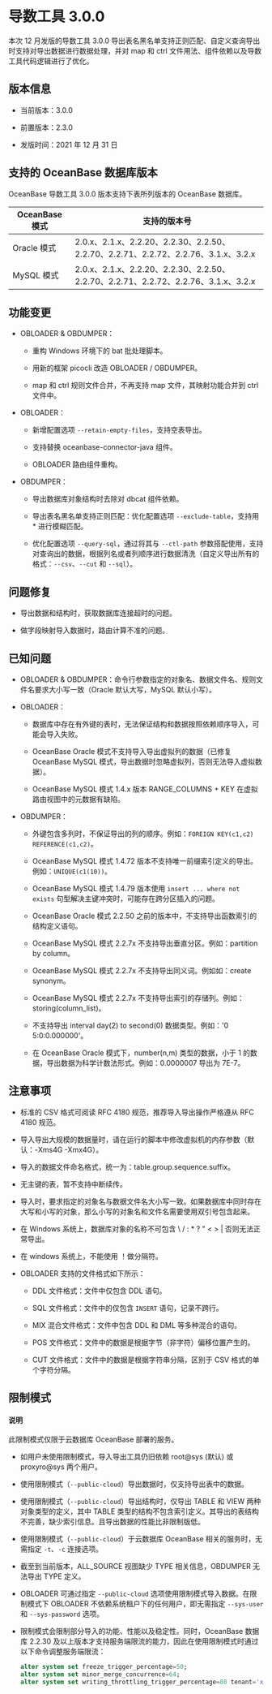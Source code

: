 # 导数工具 3.0.0


本次 12 月发版的导数工具 3.0.0 导出表名黑名单支持正则匹配、自定义查询导出时支持对导出数据进行数据处理，并对 map 和 ctrl 文件用法、组件依赖以及导数工具代码逻辑进行了优化。

版本信息 
-------------------------

* 当前版本：3.0.0

  

* 前置版本：2.3.0

  

* 发版时间：2021 年 12 月 31 日

  




支持的 OceanBase 数据库版本 
----------------------------------------

OceanBase 导数工具 3.0.0 版本支持下表所列版本的 OceanBase 数据库。


|         **OceanBase 模式**         |                                               **支持的版本号**                                                |
|-------------------------|--------------------------------------------------------------------------------------------------------|
| Oracle 模式 | 2.0.x、2.1.x、2.2.20、2.2.30、2.2.50、2.2.70、2.2.71、2.2.72、2.2.76、3.1.x、3.2.x                    |
| MySQL 模式  | 2.0.x、2.1.x、2.2.20、2.2.30、2.2.50、2.2.70、2.2.71、2.2.72、2.2.76、3.1.x、3.2.x |



功能变更 
-------------------------

* OBLOADER & OBDUMPER：

  * 重构 Windows 环境下的 bat 批处理脚本。

    
  
  * 用新的框架 picocli 改造 OBLOADER / OBDUMPER。

    
  
  * map 和 ctrl 规则文件合并，不再支持 map 文件，其映射功能合并到 ctrl 文件中。

    
  

  

* OBLOADER：

  * 新增配置选项 `--retain-empty-files`，支持空表导出。

    
  
  * 支持替换 oceanbase-connector-java 组件。

    
  
  * OBLOADER 路由组件重构。

    
  

  

* OBDUMPER：

  * 导出数据库对象结构时去除对 dbcat 组件依赖。

    
  
  * 导出表名黑名单支持正则匹配：优化配置选项 `--exclude-table`，支持用 \* 进行模糊匹配。

    
  
  * 优化配置选项 `--query-sql`，通过将其与 `--ctl-path` 参数搭配使用，支持对查询出的数据，根据列名或者列顺序进行数据清洗（自定义导出所有的格式：`--csv`、`--cut` 和 `--sql`）。

    
  

  




问题修复 
-------------------------

* 导出数据和结构时，获取数据库连接超时的问题。

  

* 做字段映射导入数据时，路由计算不准的问题。

  




已知问题 
-------------------------

* OBLOADER & OBDUMPER：命令行参数指定的对象名、数据文件名、规则文件名要求大小写一致（Oracle 默认大写，MySQL 默认小写）。

  

* OBLOADER：

  * 数据库中存在有外键的表时，无法保证结构和数据按照依赖顺序导入，可能会导入失败。

    
  
  * OceanBase Oracle 模式不支持导入导出虚拟列的数据（已修复 OceanBase MySQL 模式，导出数据时忽略虚拟列，否则无法导入虚拟数据）。

    
  
  * OceanBase MySQL 模式 1.4.x 版本 RANGE_COLUMNS + KEY 在虚拟路由视图中的元数据有缺陷。

    
  

  

* OBDUMPER：

  * 外键包含多列时，不保证导出的列的顺序。例如：`FOREIGN KEY(c1,c2) REFERENCE(c1,c2)`。

    
  
  * OceanBase MySQL 模式 1.4.72 版本不支持唯一前缀索引定义的导出。例如：`UNIQUE(c1(10))`。

    
  
  * OceanBase MySQL 模式 1.4.79 版本使用 `insert ... where not exists` 句型解决主键冲突时，可能存在跨分区插入的问题。

    
  
  * OceanBase Oracle 模式 2.2.50 之前的版本中，不支持导出函数索引的结构定义语句。

    
  
  * OceanBase MySQL 模式 2.2.7x 不支持导出垂直分区。例如：partition by column。

    
  
  * OceanBase MySQL 模式 2.2.7x 不支持导出同义词。例如如：create synonym。

    
  
  * OceanBase MySQL 模式 2.2.7x 不支持导出索引的存储列。例如：storing(column_list)。

    
  
  * 不支持导出 interval day(2) to second(0) 数据类型。例如：'0 5:0:0.000000'。

    
  
  * 在 OceanBase Oracle 模式下，number(n,m) 类型的数据，小于 1 的数据，导出数据为科学计数法形式。例如：0.0000007 导出为 7E-7。

    
  

  




注意事项 
-------------------------

* 标准的 CSV 格式可阅读 RFC 4180 规范，推荐导入导出操作严格遵从 RFC 4180 规范。

  

* 导入导出大规模的数据量时，请在运行的脚本中修改虚拟机的内存参数（默认：-Xms4G -Xmx4G）。

  

* 导入的数据文件命名格式，统一为：table.group.sequence.suffix。

  

* 无主键的表，暂不支持中断续传。

  

* 导入时，要求指定的对象名与数据文件名大小写一致。如果数据库中同时存在大写和小写的对象，那么小写的对象名和文件名需要使用双引号包含起来。

  

* 在 Windows 系统上，数据库对象的名称不可包含 \\ / : \* ? " \< \> \| 否则无法正常导出。

  

* 在 windows 系统上，不能使用 ！做分隔符。

  

* OBLOADER 支持的文件格式如下所示：

  * DDL 文件格式：文件中仅包含 DDL 语句。

    
  
  * SQL 文件格式：文件中的仅包含 `INSERT` 语句，记录不跨行。

    
  
  * MIX 混合文件格式：文件中包含 DDL 和 DML 等多种混合的语句。

    
  
  * POS 文件格式：文件中的数据是根据字节（非字符）偏移位置产生的。

    
  
  * CUT 文件格式：文件中的数据是根据字符串分隔，区别于 CSV 格式的单个字符分隔。

    
  

  




限制模式 
-------------------------

<main id="notice" type='explain'>
  <h4>说明</h4>
  <p>此限制模式仅限于云数据库 OceanBase 部署的服务。</p>
</main>

* 如用户未使用限制模式，导入导出工具仍旧依赖 root@sys (默认) 或 proxyro@sys 两个用户。

  

* 使用限制模式（`--public-cloud`）导出数据时，仅支持导出表中的数据。

  

* 使用限制模式（`--public-cloud`）导出结构时，仅导出 TABLE 和 VIEW 两种对象类型的定义，其中 TABLE 类型的结构不包含索引定义。其导出的表结构不完善，缺少索引信息。且导出数据的性能比非限制版低。

  

* 使用限制模式（`--public-cloud`）于云数据库 OceanBase 相关的服务时，无需指定 `-t`、`-c` 连接选项。

  

* 截至到当前版本，ALL_SOURCE 视图缺少 TYPE 相关信息，OBDUMPER 无法导出 TYPE 定义。

  

* OBLOADER 可通过指定 `--public-cloud` 选项使用限制模式导入数据。在限制模式下 OBLOADER 不依赖系统租户下的任何用户，即无需指定 `--sys-user` 和 `--sys-password` 选项。

  

* 限制模式会限制部分导入的功能、性能以及稳定性。同时，OceanBase 数据库 2.2.30 及以上版本才支持服务端限流的能力，因此在使用限制模式时通过以下命令调整服务端限流：

  ```sql
  alter system set freeze_trigger_percentage=50;
  alter system set minor_merge_concurrence=64;
  alter system set writing_throttling_trigger_percentage=80 tenant='xxx';
  ```

  



